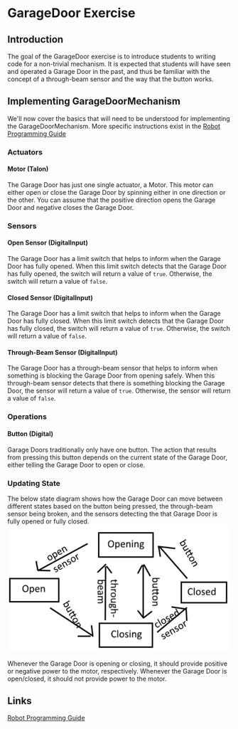 # GarageDoor Exercise

## Introduction
The goal of the GarageDoor exercise is to introduce students to writing code for a non-trivial mechanism.  It is expected that students will have seen and operated a Garage Door in the past, and thus be familiar with the concept of a through-beam sensor and the way that the button works.

## Implementing GarageDoorMechanism
We'll now cover the basics that will need to be understood for implementing the GarageDoorMechanism.  More specific instructions exist in the [Robot Programming Guide](#/Robot%20Programming%20Guide.md)

### Actuators
#### Motor (Talon)
The Garage Door has just one single actuator, a Motor.  This motor can either open or close the Garage Door by spinning either in one direction or the other.  You can assume that the positive direction opens the Garage Door and negative closes the Garage Door.

### Sensors
#### Open Sensor (DigitalInput)
The Garage Door has a limit switch that helps to inform when the Garage Door has fully opened.  When this limit switch detects that the Garage Door has fully opened, the switch will return a value of ```true```.  Otherwise, the switch will return a value of ```false```.

#### Closed Sensor (DigitalInput)
The Garage Door has a limit switch that helps to inform when the Garage Door has fully closed.  When this limit switch detects that the Garage Door has fully closed, the switch will return a value of ```true```.  Otherwise, the switch will return a value of ```false```.

#### Through-Beam Sensor (DigitalInput)
The Garage Door has a through-beam sensor that helps to inform when something is blocking the Garage Door from opening safely.  When this through-beam sensor detects that there is something blocking the Garage Door, the sensor will return a value of ```true```.  Otherwise, the sensor will return a value of ```false```.

### Operations
#### Button (Digital)
Garage Doors traditionally only have one button.  The action that results from pressing this button depends on the current state of the Garage Door, either telling the Garage Door to open or close.

### Updating State
The below state diagram shows how the Garage Door can move between different states based on the button being pressed, the through-beam sensor being broken, and the sensors detecting the that Garage Door is fully opened or fully closed.
![Garage Door State diagram](/GarageDoorStateDiagram.png)

Whenever the Garage Door is opening or closing, it should provide positive or negative power to the motor, respectively.  Whenever the Garage Door is open/closed, it should not provide power to the motor.

## Links
[Robot Programming Guide](/Robot%20Programming%20Guide.md)
